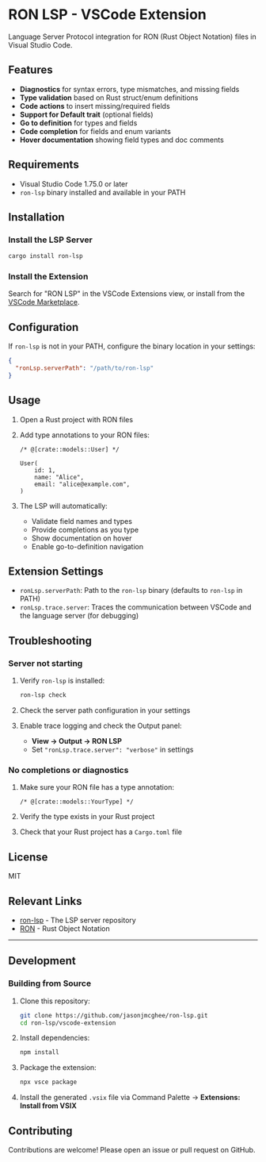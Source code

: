 # RON LSP - VSCode Extension

Language Server Protocol integration for RON (Rust Object Notation) files in Visual Studio Code.

## Features

- **Diagnostics** for syntax errors, type mismatches, and missing fields
- **Type validation** based on Rust struct/enum definitions
- **Code actions** to insert missing/required fields
- **Support for Default trait** (optional fields)
- **Go to definition** for types and fields
- **Code completion** for fields and enum variants
- **Hover documentation** showing field types and doc comments

## Requirements

- Visual Studio Code 1.75.0 or later
- `ron-lsp` binary installed and available in your PATH

## Installation

### Install the LSP Server

```bash
cargo install ron-lsp
```

### Install the Extension

Search for "RON LSP" in the VSCode Extensions view, or install from the [VSCode Marketplace](https://marketplace.visualstudio.com/items?itemName=YOUR_PUBLISHER_ID.ron-lsp).

## Configuration

If `ron-lsp` is not in your PATH, configure the binary location in your settings:

```json
{
  "ronLsp.serverPath": "/path/to/ron-lsp"
}
```

## Usage

1. Open a Rust project with RON files
2. Add type annotations to your RON files:
   ```ron
   /* @[crate::models::User] */

   User(
       id: 1,
       name: "Alice",
       email: "alice@example.com",
   )
   ```

3. The LSP will automatically:
   - Validate field names and types
   - Provide completions as you type
   - Show documentation on hover
   - Enable go-to-definition navigation

## Extension Settings

* `ronLsp.serverPath`: Path to the `ron-lsp` binary (defaults to `ron-lsp` in PATH)
* `ronLsp.trace.server`: Traces the communication between VSCode and the language server (for debugging)

## Troubleshooting

### Server not starting

1. Verify `ron-lsp` is installed:
   ```bash
   ron-lsp check
   ```

2. Check the server path configuration in your settings

3. Enable trace logging and check the Output panel:
   - **View → Output → RON LSP**
   - Set `"ronLsp.trace.server": "verbose"` in settings

### No completions or diagnostics

1. Make sure your RON file has a type annotation:
   ```ron
   /* @[crate::models::YourType] */
   ```

2. Verify the type exists in your Rust project

3. Check that your Rust project has a `Cargo.toml` file

## License

MIT

## Relevant Links

- [ron-lsp](https://github.com/jasonjmcghee/ron-lsp) - The LSP server repository
- [RON](https://github.com/ron-rs/ron) - Rust Object Notation

---

## Development

### Building from Source

1. Clone this repository:
   ```bash
   git clone https://github.com/jasonjmcghee/ron-lsp.git
   cd ron-lsp/vscode-extension
   ```

2. Install dependencies:
   ```bash
   npm install
   ```

3. Package the extension:
   ```bash
   npx vsce package
   ```

4. Install the generated `.vsix` file via Command Palette → **Extensions: Install from VSIX**

## Contributing

Contributions are welcome! Please open an issue or pull request on GitHub.
